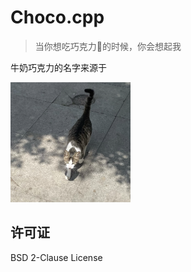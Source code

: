 
# Choco.cpp

> 当你想吃巧克力🍫的时候，你会想起我

牛奶巧克力的名字来源于

<img src="./banner.png" width="192" height="192" />

## 许可证

BSD 2-Clause License

